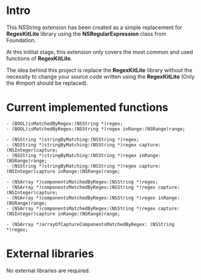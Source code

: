 Intro
=======

This NSString extension has been created as a simple replacement for **RegexKitLite** library using the **NSRegularExpression** class from Foundation.

At this initital stage, this extension only covers the most common and used functions of **RegexKitLite**.

The idea behind this project is replace the **RegexKitLite** library without the necessity to change your source code written using the **RegexKitLite** (Only the #import should be replaced).

Current implemented functions
=============================
```objc
- (BOOL)isMatchedByRegex:(NSString *)regex;
- (BOOL)isMatchedByRegex:(NSString *)regex inRange:(NSRange)range;

- (NSString *)stringByMatching:(NSString *)regex;
- (NSString *)stringByMatching:(NSString *)regex capture:(NSInteger)capture;
- (NSString *)stringByMatching:(NSString *)regex inRange:(NSRange)range;
- (NSString *)stringByMatching:(NSString *)regex capture:(NSInteger)capture inRange:(NSRange)range;

- (NSArray *)componentsMatchedByRegex:(NSString *)regex;
- (NSArray *)componentsMatchedByRegex:(NSString *)regex capture:(NSInteger)capture;
- (NSArray *)componentsMatchedByRegex:(NSString *)regex inRange:(NSRange)range;
- (NSArray *)componentsMatchedByRegex:(NSString *)regex capture:(NSInteger)capture inRange:(NSRange)range;

- (NSArray *)arrayOfCaptureComponentsMatchedByRegex: (NSString *)regex;
```

External libraries
==================

No external libraries are required.
